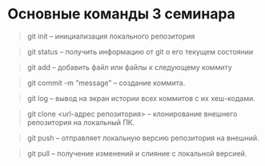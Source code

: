 # Основные команды 3 семинара

> git init – инициализация локального репозитория

> git status – получить информацию от git о его текущем состоянии

> git add – добавить файл или файлы к следующему коммиту

> git commit -m “message” – создание коммита.

> git log – вывод на экран истории всех коммитов с их хеш-кодами.

> git clone <url-адрес репозитория> – клонирование внешнего репозитория на  локальный ПК.

> git push – отправляет локальную версию репозитория на внешний.

> git pull – получение изменений и слияние с локальной версией.
